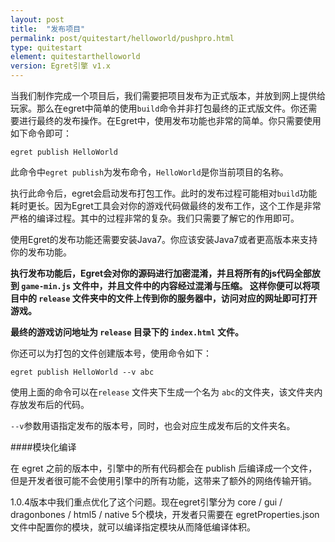 ```yaml
---
layout: post
title:  "发布项目"
permalink: post/quitestart/helloworld/pushpro.html
type: quitestart
element: quitestarthelloworld
version: Egret引擎 v1.x
---
```


当我们制作完成一个项目后，我们需要把项目发布为正式版本，并放到网上提供给玩家。那么在egret中简单的使用`build`命令并非打包最终的正式版文件。你还需要进行最终的发布操作。在Egret中，使用发布功能也非常的简单。你只需要使用如下命令即可：

`egret publish HelloWorld`

此命令中`egret publish`为发布命令，`HelloWorld`是你当前项目的名称。

执行此命令后，egret会启动发布打包工作。此时的发布过程可能相对`build`功能耗时更长。因为Egret工具会对你的游戏代码做最终的发布工作，这个工作是非常严格的编译过程。其中的过程非常的复杂。我们只需要了解它的作用即可。

使用Egret的发布功能还需要安装Java7。你应该安装Java7或者更高版本来支持你的发布功能。

**执行发布功能后，Egret会对你的源码进行加密混淆，并且将所有的js代码全部放到 `game-min.js` 文件中，并且文件中的内容经过混淆与压缩。
这样你便可以将项目中的 `release` 文件夹中的文件上传到你的服务器中，访问对应的网址即可打开游戏。**

**最终的游戏访问地址为 `release` 目录下的 `index.html` 文件。**

你还可以为打包的文件创建版本号，使用命令如下：

`egret publish HelloWorld --v abc`

使用上面的命令可以在`release` 文件夹下生成一个名为 `abc`的文件夹，该文件夹内存放发布后的代码。

`--v`参数用语指定发布的版本号，同时，也会对应生成发布后的文件夹名。

####模块化编译

在 egret 之前的版本中，引擎中的所有代码都会在 publish 后编译成一个文件，但是开发者很可能不会使用引擎中的所有功能，这带来了额外的网络传输开销。

1.0.4版本中我们重点优化了这个问题。现在egret引擎分为 core / gui / dragonbones / html5 / native 5个模块，开发者只需要在 egretProperties.json 文件中配置你的模块，就可以编译指定模块从而降低编译体积。